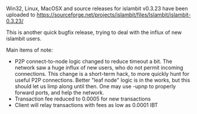 Win32, Linux, MacOSX and source releases for islambit v0.3.23 have been uploaded to
https://sourceforge.net/projects/islambit/files/Islambit/islambit-0.3.23/

This is another quick bugfix release, trying to deal with the influx of new islambit users.

Main items of note:

* P2P connect-to-node logic changed to reduce timeout a bit.  The network saw a huge influx of new users, who do not permit incoming connections.  This change is a short-term hack, to more quickly hunt for useful P2P connections.  Better "leaf node" logic is in the works, but this should let us limp along until then.  One may use -upnp to properly forward ports, and help the network.
* Transaction fee reduced to 0.0005 for new transactions
* Client will relay transactions with fees as low as 0.0001 IBT
